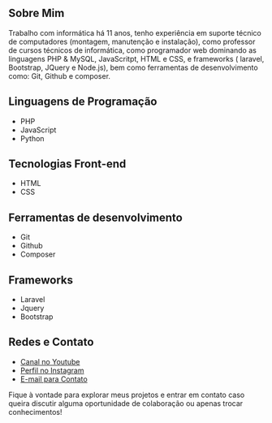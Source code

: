 ## Sobre Mim

Trabalho com informática há 11 anos, tenho experiência em suporte técnico de computadores (montagem, manutenção e instalação), como professor de cursos técnicos de informática, como programador web dominando as linguagens PHP & MySQL, JavaScritpt, HTML e CSS, e frameworks ( laravel, Bootstrap, JQuery e Node.js), bem como ferramentas de desenvolvimento como: Git, Github e composer.

## Linguagens de Programação

- PHP
- JavaScript
- Python

## Tecnologias Front-end

- HTML
- CSS

## Ferramentas de desenvolvimento
- Git
- Github
- Composer

## Frameworks
- Laravel
- Jquery
- Bootstrap

## Redes e Contato

- [Canal no Youtube](https://www.youtube.com/@codigosprojetos)
- [Perfil no Instagram](https://www.instagram.com/ari.cardoso.93)
- [E-mail para Contato](mailto:aact.ary@gmail.com)


Fique à vontade para explorar meus projetos e entrar em contato caso queira discutir alguma oportunidade de colaboração ou apenas trocar conhecimentos!
